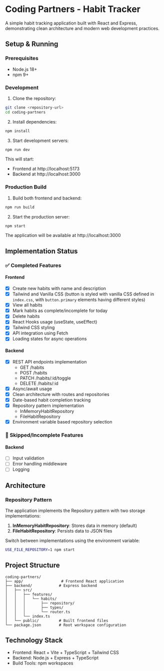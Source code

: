 # Coding Partners - Habit Tracker

A simple habit tracking application built with React and Express, demonstrating clean architecture and modern web development practices.

## Setup & Running

### Prerequisites

- Node.js 18+
- npm 9+

### Development

1. Clone the repository:

```bash
git clone <repository-url>
cd coding-partners
```

2. Install dependencies:

```bash
npm install
```

3. Start development servers:

```bash
npm run dev
```

This will start:

- Frontend at http://localhost:5173
- Backend at http://localhost:3000

### Production Build

1. Build both frontend and backend:

```bash
npm run build
```

2. Start the production server:

```bash
npm start
```

The application will be available at http://localhost:3000

## Implementation Status

### ✅ Completed Features

#### Frontend

- [x] Create new habits with name and description
- [x] Tailwind and Vanilla CSS (button is styled with vanilla CSS defined in `index.css`, with `button.primary` elements having different styles)
- [x] View all habits
- [x] Mark habits as complete/incomplete for today
- [x] Delete habits
- [x] React Hooks usage (useState, useEffect)
- [x] Tailwind CSS styling
- [x] API integration using Fetch
- [x] Loading states for async operations

#### Backend

- [x] REST API endpoints implementation
  - GET /habits
  - POST /habits
  - PATCH /habits/:id/toggle
  - DELETE /habits/:id
- [x] Async/await usage
- [x] Clean architecture with routes and repositories
- [x] Date-based habit completion tracking
- [x] Repository pattern implementation
  - InMemoryHabitRepository
  - FileHabitRepository
- [x] Environment variable based repository selection

### 🚧 Skipped/Incomplete Features

#### Backend

- [ ] Input validation
- [ ] Error handling middleware
- [ ] Logging

## Architecture

### Repository Pattern

The application implements the Repository pattern with two storage implementations:

1. **InMemoryHabitRepository**: Stores data in memory (default)
2. **FileHabitRepository**: Persists data to JSON files

Switch between implementations using the environment variable:

```bash
USE_FILE_REPOSITORY=1 npm start
```

## Project Structure

```
coding-partners/
├── app/                 # Frontend React application
├── backend/            # Express backend
│   ├── src/
│   │   ├── features/
│   │   │   └── habits/
│   │   │       ├── repository/
│   │   │       ├── types/
│   │   │       └── router.ts
│   │   └── index.ts
│   └── public/         # Built frontend files
└── package.json        # Root workspace configuration
```

## Technology Stack

- Frontend: React + Vite + TypeScript + Tailwind CSS
- Backend: Node.js + Express + TypeScript
- Build Tools: npm workspaces
